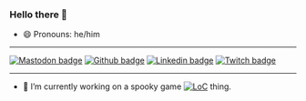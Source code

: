 ### Hello there 👋

- 😄 Pronouns: he/him

___

[![Mastodon badge](https://img.shields.io/mastodon/follow/000055580?domain=https%3A%2F%2Fmastodon.online&style=social)](https://mastodon.online/@ctor)
[![Github badge](https://img.shields.io/github/followers/jgshort?style=social)](https://github.com/jgshort)
[![Linkedin badge](https://img.shields.io/badge/Linkedin-0274b3?style=flat&logo=linkedin&link=https://www.linkedin.com/in/ctor)](https://www.linkedin.com/in/ctor/)
[![Twitch badge](https://img.shields.io/twitch/status/ctortv?style=social)](https://twitch.tv/ctortv)

---

- 🔭 I’m currently working on a spooky game [![LoC](https://img.shields.io/tokei/lines/github/jgshort/spooky)](https://github.com/jgshort/spooky) thing.



<!--
**jgshort/jgshort** is a ✨ _special_ ✨ repository because its `README.md` (this file) appears on your GitHub profile.

Here are some ideas to get you started:

- 🔭 I’m currently working on ...
- 🌱 I’m currently learning ...
- 👯 I’m looking to collaborate on ...
- 🤔 I’m looking for help with ...
- 💬 Ask me about ...
- 📫 How to reach me: ...
- 😄 Pronouns: ...
- ⚡ Fun fact: ...
-->

